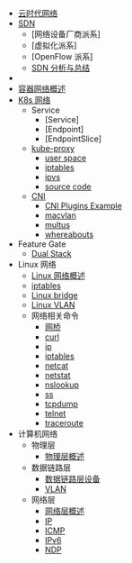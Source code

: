 - [云时代网络](Cloud%20Native%20Network/Cloud-Native-Network.md)
- [SDN](SDN/SDN-definition.md)
  - [网络设备厂商派系]
  - [虚拟化派系]
  - [OpenFlow 派系]
  - [SDN 分析与总结](SDN/SDN-分析与总结.md)
- 
- [容器网络概述](Cloud%20Native%20Network/Docker-容器网络概述.md)
- [K8s 网络](Cloud%20Native%20Network/K8s/K8s-网络概述.md)
  - Service
    - [Service]
    - [Endpoint]
    - [EndpointSlice]
  - [kube-proxy](Cloud%20Native%20Network/K8s/kube-proxy/kube-proxy-intro.md)
    - [user space](Cloud%20Native%20Network/K8s/kube-proxy/kube-proxy-user-space.md)
    - [iptables](Cloud%20Native%20Network/K8s/kube-proxy/kube-proxy-iptables.md)
    - [ipvs](Cloud%20Native%20Network/K8s/kube-proxy/kube-proxy-ipvs.md)
    - [source code](Cloud%20Native%20Network/K8s/kube-proxy/kube-proxy-src.md)
  - [CNI](Cloud%20Native%20Network/K8s/CNI/cni.md)
    - [CNI Plugins Example](Cloud%20Native%20Network/K8s/CNI/cni-example.md)
    - [macvlan](Cloud%20Native%20Network/K8s/CNI/macvlan.md)
    - [multus](Cloud%20Native%20Network/K8s/CNI/multus.md)
    - [whereabouts](Cloud%20Native%20Network/K8s/CNI/whereabouts.md)
- Feature Gate
  - [Dual Stack](Cloud%20Native%20Network/K8s/dual-stack.md) 
- Linux 网络
  - [Linux 网络概述](Linux%20Network/linux-network-introduction.md)
  - [iptables](Linux%20Network/iptables.md)
  - [Linux bridge](Linux%20Network/Linux-Bridge.md)
  - [Linux VLAN](Linux%20Network/Linux-VLAN.md)
  - 网络相关命令
    - [网桥](Linux%20Network/Command/cmd-brctl.md)
    - [curl](Linux%20Network/Command/cmd-curl.md)
    - [ip](Linux%20Network/Command/cmd-ip.md)
    - [iptables](Linux%20Network/Command/cmd-iptables.md)
    - [netcat](Linux%20Network/Command/cmd-netcat.md)
    - [netstat](Linux%20Network/Command/cmd-netstat.md)
    - [nslookup](Linux%20Network/Command/cmd-nslookup.md)
    - [ss](Linux%20Network/Command/cmd-ss.md)
    - [tcpdump](Linux%20Network/Command/cmd-tcpdump.md)
    - [telnet](Linux%20Network/Command/cmd-telnet.md)
    - [traceroute](Linux%20Network/Command/cmd-traceroute.md)
- 计算机网络
  - 物理层
    - [物理层概述](Computer%20Network/computer-network-physical.md)
  - 数据链路层
    - [数据链路层设备](Computer%20Network/computer-network-data-link.md)
    - [VLAN](Computer%20Network/VLAN.md)
  - 网络层
    - [网络层概述](Computer%20Network/computer-network-network.md)
    - [IP](Computer%20Network/Protocol/network/IP.md)
    - [ICMP](Computer%20Network/Protocol/network/ICMP.md)
    - [IPv6](Computer%20Network/Protocol/network/IPv6.md)
    - [NDP](Computer%20Network/Protocol/network/NDP.md)